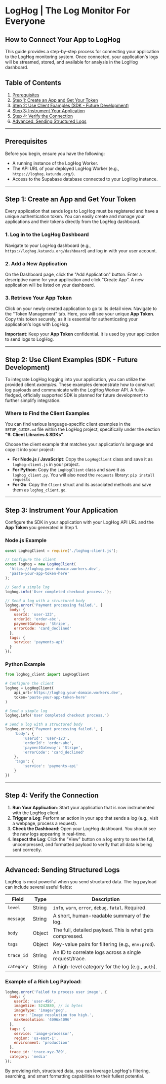 # LogHog | The Log Monitor For Everyone
## How to Connect Your App to LogHog

This guide provides a step-by-step process for connecting your application to the LogHog monitoring system. Once connected, your application's logs will be streamed, stored, and available for analysis in the LogHog dashboard.

## Table of Contents

1.  [Prerequisites](#prerequisites)
2.  [Step 1: Create an App and Get Your Token](#step-1-create-an-app-and-get-your-token)
3.  [Step 2: Use Client Examples (SDK - Future Development)](#step-2-use-client-examples-sdk-future-development)
4.  [Step 3: Instrument Your Application](#step-3-instrument-your-application)
5.  [Step 4: Verify the Connection](#step-4-verify-the-connection)
6.  [Advanced: Sending Structured Logs](#advanced-sending-structured-logs)

---

## Prerequisites

Before you begin, ensure you have the following:

*   A running instance of the LogHog Worker.
*   The API URL of your deployed LogHog Worker (e.g., `https://loghog.katundu.org/`).
*   Access to the Supabase database connected to your LogHog instance.

---

## Step 1: Create an App and Get Your Token

Every application that sends logs to LogHog must be registered and have a unique authentication token. You can easily create and manage your applications and their tokens directly from the LogHog dashboard.

### 1. Log in to the LogHog Dashboard

Navigate to your LogHog dashboard (e.g., `https://loghog.katundu.org/dashboard`) and log in with your user account.

### 2. Add a New Application

On the Dashboard page, click the "Add Application" button. Enter a descriptive name for your application and click "Create App". A new application will be listed on your dashboard.

### 3. Retrieve Your App Token

Click on your newly created application to go to its detail view. Navigate to the "Token Management" tab. Here, you will see your unique **App Token**. Copy this token securely, as it is essential for authenticating your application's logs with LogHog.

**Important**: Keep your **App Token** confidential. It is used by your application to send logs to LogHog.

---

## Step 2: Use Client Examples (SDK - Future Development)

To integrate LogHog logging into your application, you can utilize the provided client *examples*. These examples demonstrate how to construct log payloads and communicate with the LogHog Worker API. A fully-fledged, officially supported SDK is planned for future development to further simplify integration.

### Where to Find the Client Examples

You can find various language-specific client examples in the `SETUP_GUIDE.md` file within the LogHog project, specifically under the section **"6. Client Libraries & SDKs"**.

Choose the client example that matches your application's language and copy it into your project:

*   **For Node.js / JavaScript**: Copy the `LogHogClient` class and save it as `loghog-client.js` in your project.
*   **For Python**: Copy the `LogHogClient` class and save it as `loghog_client.py`. You will also need the `requests` library: `pip install requests`
*   **For Go**: Copy the `Client` struct and its associated methods and save them as `loghog_client.go`.

---

## Step 3: Instrument Your Application

Configure the SDK in your application with your LogHog API URL and the **App Token** you generated in Step 1.

### Node.js Example

```javascript
const LogHogClient = require('./loghog-client.js');

// Configure the client
const loghog = new LogHogClient(
  'https://loghog.your-domain.workers.dev',
  'paste-your-app-token-here'
);

// Send a simple log
loghog.info('User completed checkout process.');

// Send a log with a structured body
loghog.error('Payment processing failed.', {
  body: {
    userId: 'user-123',
    orderId: 'order-abc',
    paymentGateway: 'Stripe',
    errorCode: 'card_declined'
  },
  tags: {
    service: 'payments-api'
  }
});
```

### Python Example

```python
from loghog_client import LogHogClient

# Configure the client
loghog = LogHogClient(
    api_url='https://loghog.your-domain.workers.dev',
    token='paste-your-app-token-here'
)

# Send a simple log
loghog.info('User completed checkout process.')

# Send a log with a structured body
loghog.error('Payment processing failed.', {
    'body': {
        'userId': 'user-123',
        'orderId': 'order-abc',
        'paymentGateway': 'Stripe',
        'errorCode': 'card_declined'
    },
    'tags': {
        'service': 'payments-api'
    }
})
```

---

## Step 4: Verify the Connection

1.  **Run Your Application**: Start your application that is now instrumented with the LogHog client.
2.  **Trigger a Log**: Perform an action in your app that sends a log (e.g., visit a webpage, process a request).
3.  **Check the Dashboard**: Open your LogHog dashboard. You should see the new logs appearing in real-time.
4.  **Inspect the Log**: Click the "View" button on a log entry to see the full, uncompressed, and formatted payload to verify that all data is being sent correctly.

---

## Advanced: Sending Structured Logs

LogHog is most powerful when you send structured data. The log payload can include several useful fields:

| Field         | Type    | Description                                           |
|---------------|---------|-------------------------------------------------------|
| `level`       | String  | `info`, `warn`, `error`, `debug`, `fatal`. Required.   |
| `message`     | String  | A short, human-readable summary of the log.           |
| `body`        | Object  | The full, detailed payload. This is what gets compressed. |
| `tags`        | Object  | Key-value pairs for filtering (e.g., `env:prod`).       |
| `trace_id`    | String  | An ID to correlate logs across a single request/trace. |
| `category`    | String  | A high-level category for the log (e.g., `auth`).     |

### Example of a Rich Log Payload:

```javascript
loghog.error('Failed to process user image', {
  body: {
    userId: 'user-456',
    imageSize: 5242880, // in bytes
    imageType: 'image/jpeg',
    error: 'Image resolution too high.',
    maxResolution: '4096x4096'
  },
  tags: {
    service: 'image-processor',
    region: 'us-east-1',
    environment: 'production'
  },
  trace_id: 'trace-xyz-789',
  category: 'media'
});
```

By providing rich, structured data, you can leverage LogHog's filtering, searching, and smart formatting capabilities to their fullest potential.

